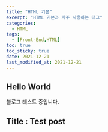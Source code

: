 ```yaml
---
title: "HTML 기본"
excerpt: "HTML 기본과 자주 사용하는 태그"
categories: 
  - HTML
tags:
  - [Front-End,HTML]
toc: true
toc_sticky: true
date: 2021-12-21
last_modified_at: 2021-12-21
---
```


## Hello World

블로그 테스트 중입니다. 

## Title : Test post